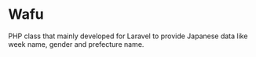 # Wafu
PHP class that mainly developed for Laravel to provide Japanese data like week name, gender and prefecture name.
